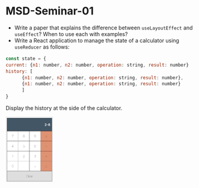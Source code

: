 # MSD-Seminar-01
* Write a paper that explains the difference between `useLayoutEffect` and `useEffect`? When to use each with examples?
* Write a React application to manage the state of a calculator using `useReducer` as follows:
```javascript
const state = {
current: {n1: number, n2: number, operation: string, result: number}
history: [
      {n1: number, n2: number, operation: string, result: number}, 
      {n1: number, n2: number, operation: string, result: number}
      ]
}
```
Display the history at the side of the calculator.
  
<img src="./calculator.png" width="25%" />
